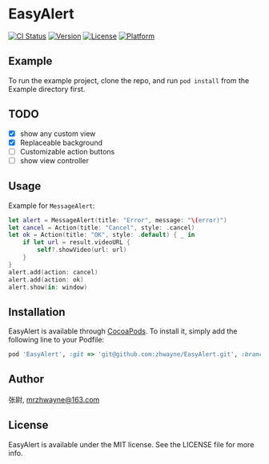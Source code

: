 # EasyAlert

[![CI Status](https://img.shields.io/travis/zhwayne/EasyAlert.svg?style=flat)](https://travis-ci.org/zhwayne/EasyAlert)
[![Version](https://img.shields.io/cocoapods/v/EasyAlert.svg?style=flat)](https://cocoapods.org/pods/EasyAlert)
[![License](https://img.shields.io/cocoapods/l/EasyAlert.svg?style=flat)](https://cocoapods.org/pods/EasyAlert)
[![Platform](https://img.shields.io/cocoapods/p/EasyAlert.svg?style=flat)](https://cocoapods.org/pods/EasyAlert)

## Example

To run the example project, clone the repo, and run `pod install` from the Example directory first.

## TODO

- [x] show any custom view
- [x] Replaceable background
- [ ] Customizable action buttons
- [ ] show view controller

## Usage

Example for `MessageAlert`:
```swift
let alert = MessageAlert(title: "Error", message: "\(error)")
let cancel = Action(title: "Cancel", style: .cancel)
let ok = Action(title: "OK", style: .default) { _ in
    if let url = result.videoURL {
        self?.showVideo(url: url)
    }
}
alert.add(action: cancel)
alert.add(action: ok)
alert.show(in: window)
```

## Installation

EasyAlert is available through [CocoaPods](https://cocoapods.org). To install
it, simply add the following line to your Podfile:

```ruby
pod 'EasyAlert', :git => 'git@github.com:zhwayne/EasyAlert.git', :branch => 'main'
```

## Author

张尉, mrzhwayne@163.com

## License

EasyAlert is available under the MIT license. See the LICENSE file for more info.
